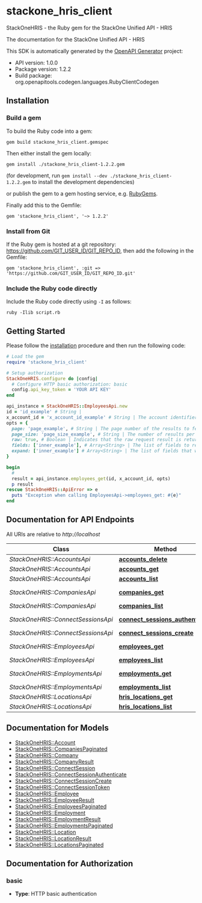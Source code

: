 # stackone_hris_client

StackOneHRIS - the Ruby gem for the StackOne Unified API - HRIS

The documentation for the StackOne Unified API - HRIS

This SDK is automatically generated by the [OpenAPI Generator](https://openapi-generator.tech) project:

- API version: 1.0.0
- Package version: 1.2.2
- Build package: org.openapitools.codegen.languages.RubyClientCodegen

## Installation

### Build a gem

To build the Ruby code into a gem:

```shell
gem build stackone_hris_client.gemspec
```

Then either install the gem locally:

```shell
gem install ./stackone_hris_client-1.2.2.gem
```

(for development, run `gem install --dev ./stackone_hris_client-1.2.2.gem` to install the development dependencies)

or publish the gem to a gem hosting service, e.g. [RubyGems](https://rubygems.org/).

Finally add this to the Gemfile:

    gem 'stackone_hris_client', '~> 1.2.2'

### Install from Git

If the Ruby gem is hosted at a git repository: https://github.com/GIT_USER_ID/GIT_REPO_ID, then add the following in the Gemfile:

    gem 'stackone_hris_client', :git => 'https://github.com/GIT_USER_ID/GIT_REPO_ID.git'

### Include the Ruby code directly

Include the Ruby code directly using `-I` as follows:

```shell
ruby -Ilib script.rb
```

## Getting Started

Please follow the [installation](#installation) procedure and then run the following code:

```ruby
# Load the gem
require 'stackone_hris_client'

# Setup authorization
StackOneHRIS.configure do |config|
  # Configure HTTP basic authorization: basic
  config.api_key_token = 'YOUR API KEY'
end

api_instance = StackOneHRIS::EmployeesApi.new
id = 'id_example' # String | 
x_account_id = 'x_account_id_example' # String | The account identifier
opts = {
  page: 'page_example', # String | The page number of the results to fetch
  page_size: 'page_size_example', # String | The number of results per page
  raw: true, # Boolean | Indicates that the raw request result is returned
  fields: ['inner_example'], # Array<String> | The list of fields to return in the response (if empty, all fields are returned)
  expand: ['inner_example'] # Array<String> | The list of fields that will be expanded in the response
}

begin
  #
  result = api_instance.employees_get(id, x_account_id, opts)
  p result
rescue StackOneHRIS::ApiError => e
  puts "Exception when calling EmployeesApi->employees_get: #{e}"
end

```

## Documentation for API Endpoints

All URIs are relative to *http://localhost*

Class | Method | HTTP request | Description
------------ | ------------- | ------------- | -------------
*StackOneHRIS::AccountsApi* | [**accounts_delete**](docs/AccountsApi.md#accounts_delete) | **DELETE** /accounts/{id} | 
*StackOneHRIS::AccountsApi* | [**accounts_get**](docs/AccountsApi.md#accounts_get) | **GET** /accounts/{id} | 
*StackOneHRIS::AccountsApi* | [**accounts_list**](docs/AccountsApi.md#accounts_list) | **GET** /accounts | 
*StackOneHRIS::CompaniesApi* | [**companies_get**](docs/CompaniesApi.md#companies_get) | **GET** /unified/hris/companies/{id} | 
*StackOneHRIS::CompaniesApi* | [**companies_list**](docs/CompaniesApi.md#companies_list) | **GET** /unified/hris/companies | 
*StackOneHRIS::ConnectSessionsApi* | [**connect_sessions_authenticate**](docs/ConnectSessionsApi.md#connect_sessions_authenticate) | **POST** /connect_sessions/authenticate | 
*StackOneHRIS::ConnectSessionsApi* | [**connect_sessions_create**](docs/ConnectSessionsApi.md#connect_sessions_create) | **POST** /connect_sessions | 
*StackOneHRIS::EmployeesApi* | [**employees_get**](docs/EmployeesApi.md#employees_get) | **GET** /unified/hris/employees/{id} | 
*StackOneHRIS::EmployeesApi* | [**employees_list**](docs/EmployeesApi.md#employees_list) | **GET** /unified/hris/employees | 
*StackOneHRIS::EmploymentsApi* | [**employments_get**](docs/EmploymentsApi.md#employments_get) | **GET** /unified/hris/employments/{id} | 
*StackOneHRIS::EmploymentsApi* | [**employments_list**](docs/EmploymentsApi.md#employments_list) | **GET** /unified/hris/employments | 
*StackOneHRIS::LocationsApi* | [**hris_locations_get**](docs/LocationsApi.md#hris_locations_get) | **GET** /unified/hris/locations/{id} | 
*StackOneHRIS::LocationsApi* | [**hris_locations_list**](docs/LocationsApi.md#hris_locations_list) | **GET** /unified/hris/locations | 


## Documentation for Models

 - [StackOneHRIS::Account](docs/Account.md)
 - [StackOneHRIS::CompaniesPaginated](docs/CompaniesPaginated.md)
 - [StackOneHRIS::Company](docs/Company.md)
 - [StackOneHRIS::CompanyResult](docs/CompanyResult.md)
 - [StackOneHRIS::ConnectSession](docs/ConnectSession.md)
 - [StackOneHRIS::ConnectSessionAuthenticate](docs/ConnectSessionAuthenticate.md)
 - [StackOneHRIS::ConnectSessionCreate](docs/ConnectSessionCreate.md)
 - [StackOneHRIS::ConnectSessionToken](docs/ConnectSessionToken.md)
 - [StackOneHRIS::Employee](docs/Employee.md)
 - [StackOneHRIS::EmployeeResult](docs/EmployeeResult.md)
 - [StackOneHRIS::EmployeesPaginated](docs/EmployeesPaginated.md)
 - [StackOneHRIS::Employment](docs/Employment.md)
 - [StackOneHRIS::EmploymentResult](docs/EmploymentResult.md)
 - [StackOneHRIS::EmploymentsPaginated](docs/EmploymentsPaginated.md)
 - [StackOneHRIS::Location](docs/Location.md)
 - [StackOneHRIS::LocationResult](docs/LocationResult.md)
 - [StackOneHRIS::LocationsPaginated](docs/LocationsPaginated.md)


## Documentation for Authorization


### basic

- **Type**: HTTP basic authentication


